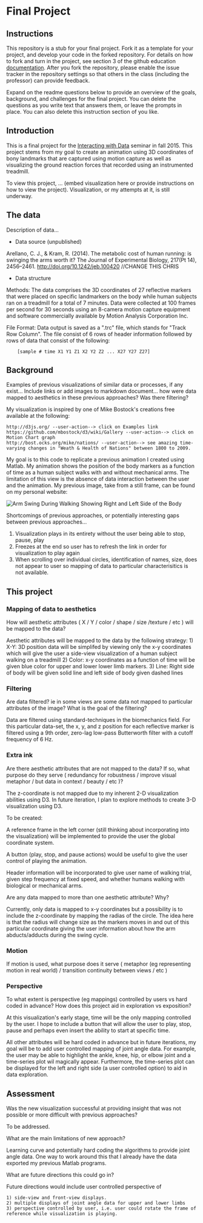 # Final Project

## Instructions

This repository is a stub for your final project. Fork it as a template for your project, and develop your code in the forked repository. For details on how to fork and turn in the project, see section 3 of the github education  [documentation](https://education.github.com/guide/forks). After you fork the repository, please enable the issue tracker in the repository settings so that others in the class (including the professor) can provide feedback.

Expand on the readme questions below to provide an overview of the goals, background, and challenges for the final project. You can delete the questions as you write text that answers them, or leave the prompts in place. You can also delete this instruction section of you like.

## Introduction

This is a final project for the [Interacting with Data](https://github.com/Brown-BIOL2430-S04-Fall2015/syllabus) seminar in fall 2015. This project stems from my goal to create an animation using 3D coordinates of bony landmarks that are captured using motion capture as well as visualizing the ground reaction forces that recorded using an instrumented treadmill. 

To view this project, ... (embed visualization here or provide instructions on how to view the project). Visualization, or my attempts at it, is still underway.

## The data

Description of data...

- Data source (unpublished)

Arellano, C. J., & Kram, R. (2014). The metabolic cost of human running: is swinging the arms worth it? The Journal of Experimental Biology, 217(Pt 14), 2456–2461. http://doi.org/10.1242/jeb.100420 
//CHANGE THIS CHRIS

- Data structure

Methods: The data comprises the 3D coordinates of 27 reflective markers that were placed on specific landmarkers on the body while human subjects ran on a treadmill for a total of 7 minutes. Data were collected at 100 frames per second for 30 seconds using an 8-camera motion capture equipment and software commercially available by Motion Analysis Corporation Inc. 

File Format: Data output is saved as a ".trc" file, which stands for "Track Row Column". The file consist of 6 rows of header information followed by rows of data that consist of the following:
		
		[sample # time X1 Y1 Z1 X2 Y2 Z2 ... X27 Y27 Z27] 

## Background

Examples of previous visualizations of similar data or processes, if any exist... Include links or add images to markdown document... how were data mapped to aesthetics in these previous approaches? Was there filtering?

My visualization is inspired by one of Mike Bostock's creations free available at the following:  

	http://d3js.org/ --user-action--> click on Examples link
	https://github.com/mbostock/d3/wiki/Gallery --user-action--> click on Motion Chart graph
	http://bost.ocks.org/mike/nations/ --user-action--> see amazing time-varying changes in "Weath & Health of Nations" between 1800 to 2009.

My goal is to this code to replicate a previous animation I created using Matlab. My animation shows the position of the body markers as a function of time as a human subject walks with and without mechanical arms. The limitation of this view is the absence of data interaction between the user and the animation. My previous image, take from a still frame, can be found on my personal website:

<img src="http://christopherarellano.com/animations/walking_100-poster.jpg" alt="Arm Swing During Walking Showing Right and Left Side of the Body">
	

Shortcomings of previous approaches, or potentially interesting gaps between previous approaches...

1) Visualization plays in its entirety without the user being able to stop, pause, play
2) Freezes at the end so user has to refresh the link in order for visualization to play again
3) When scrolling over individual circles, identification of names, size, does not appear to user so mapping of data to particular characterisitics is not available.

## This project

### Mapping of data to aesthetics

How will aesthetic attributes ( X / Y / color / shape / size /texture / etc ) will be mapped to the data?

Aesthetic attributes will be mapped to the data by the following strategy:
	1) X-Y: 3D position data will be simplifed by viewing only the x-y coordinates which will give the user a side-view visualization of a human subject walking on a treadmill
	2) Color: x-y coordinates as a function of time will be given blue color for upper and lower lower limb markers. 
	3) Line: Right side of body will be given solid line and left side of body given dashed lines

### Filtering

Are data filtered? ie in some views are some data not mapped to particular attributes of the image? What is the goal of the filtering?

Data are filtered using standard-techniques in the biomechanics field. For this particular data-set, the x, y, and z position for each reflective marker is filtered using a 9th order, zero-lag low-pass Butterworth filter with a cutoff frequency of 6 Hz.

### Extra ink

Are there aesthetic attributes that are not mapped to the data? If so, what purpose do they serve ( redundancy for robustness / improve visual metaphor / but data in context / beauty / etc )?

The z-coordinate is not mapped due to my inherent 2-D visualization abilities using D3. In future iteration, I plan to explore methods to create 3-D visualization using D3.

To be created: 

A reference frame in the left corner (still thinking about incorporating into the visualization) will be implemented to provide the user the global coordinate system.

A button (play, stop, and pause actions) would be useful to give the user control of playing the animation.

Header information will be incorporated to give user name of walking trial, given step frequency at fixed speed, and whether humans walking with biological or mechanical arms.

Are any data mapped to more than one aesthetic attribute? Why?

Currently, only data is mapped to x-y coordinates but a possibility is to include the z-coordinate by mapping the radias of the circle. The idea here is that the radius will change size as the markers moves in and out of this particular coordinate giving the user information about how the arm abducts/adducts during the swing cycle.

### Motion

If motion is used, what purpose does it serve ( metaphor (eg representing motion in real world) / transition continuity between views / etc )

### Perspective

To what extent is perspective (eg mappings) controlled by users vs hard coded in advance? How does this project aid in exploration vs exposition?

At this visualization's early stage, time will be the only mapping controlled by the user. I hope to include a button that will allow the user to play, stop, pause and perhaps even insert the ability to start at specific time.

All other attributes will be hard coded in advance but in future iterations, my goal will be to add user controlled mapping of joint angle data. For example, the user may be able to highlight the ankle, knee, hip, or elbow joint and a time-series plot wil magically appear. Furthermore, the time-series plot can be displayed for the left and right side (a user controlled option) to aid in data exploration.

## Assessment

Was the new visualization successful at providing insight that was not possible or more difficult with previous approaches?

To be addressed. 

What are the main limitations of new approach?

Learning curve and potentially hard coding the algorithms to provide joint angle data. One way to work around this that I already have the data exported my previous Matlab programs.

What are future directions this could go in?

Future directions would include user controlled perspective of 
	
	1) side-view and front-view displays.
	2) multiple displays of joint angle data for upper and lower limbs
	3) perspective controlled by user, i.e. user could rotate the frame of reference while visualization is playing.


